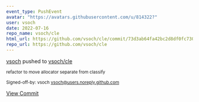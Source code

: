 ```yaml
---
event_type: PushEvent
avatar: "https://avatars.githubusercontent.com/u/814322?"
user: vsoch
date: 2022-07-16
repo_name: vsoch/cle
html_url: https://github.com/vsoch/cle/commit/73d3ab64fa42bc2d8df0fc730d9378933e4d099e
repo_url: https://github.com/vsoch/cle
---
```


<a href='https://github.com/vsoch' target='_blank'>vsoch</a> pushed to <a href='https://github.com/vsoch/cle' target='_blank'>vsoch/cle</a>

<small>refactor to move allocator separate from classify

Signed-off-by: vsoch <vsoch@users.noreply.github.com></small>

<a href='https://github.com/vsoch/cle/commit/73d3ab64fa42bc2d8df0fc730d9378933e4d099e' target='_blank'>View Commit</a>